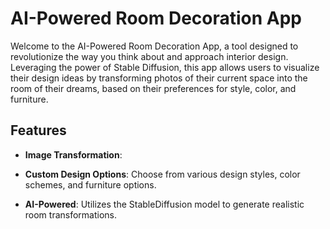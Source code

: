 # AI-Powered Room Decoration App

Welcome to the AI-Powered Room Decoration App, a tool designed to revolutionize the way you think about and approach interior design. Leveraging the power of Stable Diffusion, this app allows users to visualize their design ideas by transforming photos of their current space into the room of their dreams, based on their preferences for style, color, and furniture.

## Features

- **Image Transformation**:
  
- **Custom Design Options**: Choose from various design styles, color schemes, and furniture options.
- **AI-Powered**: Utilizes the StableDiffusion model to generate realistic room transformations.
